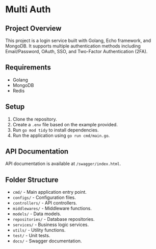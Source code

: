 # Multi Auth

## Project Overview
This project is a login service built with Golang, Echo framework, and MongoDB. It supports multiple authentication methods including Email/Password, OAuth, SSO, and Two-Factor Authentication (2FA).

## Requirements
- Golang
- MongoDB
- Redis

## Setup
1. Clone the repository.
2. Create a `.env` file based on the example provided.
3. Run `go mod tidy` to install dependencies.
4. Run the application using `go run cmd/main.go`.

## API Documentation
API documentation is available at `/swagger/index.html`.

## Folder Structure
- `cmd/` - Main application entry point.
- `configs/` - Configuration files.
- `controllers/` - API controllers.
- `middlewares/` - Middleware functions.
- `models/` - Data models.
- `repositories/` - Database repositories.
- `services/` - Business logic services.
- `utils/` - Utility functions.
- `test/` - Unit tests.
- `docs/` - Swagger documentation.